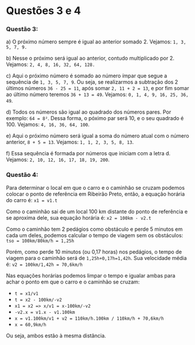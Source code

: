 # Questões 3 e 4

### Questão 3:
 a) O próximo número sempre é igual ao anterior somado 2. 
 Vejamos:  `1, 3, 5, 7, 9.`

 b) Nesse o próximo será igual ao anterior, contudo multiplicado por 2.
 Vejamos: `2, 4, 8, 16, 32, 64, 128.`

 c) Aqui o próximo número é  somado ao número ímpar que segue a sequência de `1, 3, 5, 7, 9`. Ou seja, se realizarmos a subtração dos 2 últimos números `36 - 25 = 11`, após somar `2, 11 + 2 = 13`, e por fim somar ao último número teremos `36 + 13 = 49`.
 Vejamos: `0, 1, 4, 9, 16, 25, 36, 49`.

 d) Todos os números são igual ao quadrado dos números pares. Por exemplo: `64 = 8²`. Dessa forma, o póximo par será 10, e o seu quadrado é 100.
 Vejamos: `4, 16, 36, 64, 100`.

 e) Aqui o próximo número será igual a soma do número atual com o número anterior, `8 + 5 = 13`.
 Vejamos: `1, 1, 2, 3, 5, 8, 13`.

 f) Essa sequência é formada por números que iniciam com a letra d.
 Vejamos: `2, 10, 12, 16, 17, 18, 19, 200`.

 ### Questão 4:

Para determinar o local em que o carro e o caminhão se cruzam podemos colocar o ponto de referência em Ribeirão Preto, então, a equação horária do carro é: `x1 = v1.t`

Como o caminhão sai de um local 100 km distante do ponto de referência e se aproxima dele, sua equação horária é: `x2 = 100km - v2.t`

Como o caminhão tem 2 pedágios como obstáculo e perde 5 minutos em cada um deles, podemos calcular o tempo de viagem sem os obstáculos: `tso = 100km/80km/h = 1,25h`

Porém, como perde 10 minutos (ou 0,17 horas) nos pedágios, o tempo de viagem para o caminhão será de `1,25h+0,17h=1,42h`. Sua velocidade média é: `v2 = 100km/1,42h = 70,6km/h`

Nas equações horárias podemos limpar o tempo e igualar ambas para achar o ponto em que o carro e o caminhão se cruzam:

* `t = x1/v1`
* `t = x2 - 100km/-v2`
* `x1 = x2 => x/v1 = x-100km/-v2`
* `-v2.x = v1.x - v1.100km`
* `x = v1.100km/v1 + v2 = 110km/h.100km / 110km/h + 70,6km/h`
* `x = 60,9km/h`

Ou seja, ambos estão à mesma distância.